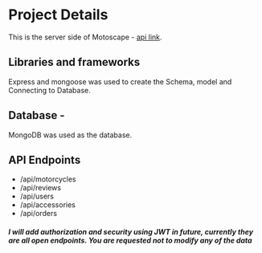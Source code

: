 # Project Details

This is the server side of Motoscape - [api link](https://motoscape-server.vercel.app/).

## Libraries and frameworks

Express and mongoose was used to create the Schema, model and Connecting to Database.
 

## Database -

MongoDB was used as the database.

## API Endpoints

* /api/motorcycles
* /api/reviews
* /api/users
* /api/accessories
* /api/orders

#### *I will add authorization and security using JWT in future, currently they are all open endpoints. You are requested not to modify any of the data*
